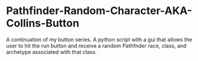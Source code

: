 # Pathfinder-Random-Character-AKA-Collins-Button
A continuation of my button series. A python script with a gui that allows the user to hit the run button and receive a random Pathfnder race, class, and archetype associated with that class.
